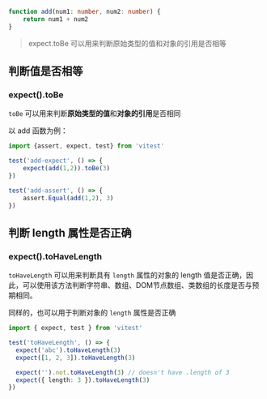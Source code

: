 

```ts
function add(num1: number, num2: number) {
	return num1 + num2
}
```


> expect.toBe 可以用来判断原始类型的值和对象的引用是否相等

## 判断值是否相等

### expect().toBe
`toBe` 可以用来判断**原始类型的值**和**对象的引用**是否相同 

以 add 函数为例：
```ts
import {assert, expect, test} from 'vitest'

test('add-expect', () => {
	expect(add(1,2)).toBe(3)
})

test('add-assert', () => {
	assert.Equal(add(1,2), 3)
})
```

## 判断 length 属性是否正确
### expect().toHaveLength
`toHaveLength` 可以用来判断具有 `length` 属性的对象的 length 值是否正确，因此，可以使用该方法判断字符串、数组、DOM节点数组、类数组的长度是否与预期相同。

同样的，也可以用于判断对象的 `length` 属性是否正确

```ts
import { expect, test } from 'vitest'

test('toHaveLength', () => {
  expect('abc').toHaveLength(3)
  expect([1, 2, 3]).toHaveLength(3)

  expect('').not.toHaveLength(3) // doesn't have .length of 3
  expect({ length: 3 }).toHaveLength(3)
})
```